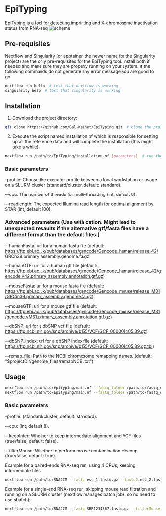 # EpiTyping
EpiTyping is a tool for detecting imprinting and X-chromosome inactivation status from RNA-seq
![scheme](https://user-images.githubusercontent.com/112553439/204289922-c3bf588d-bb65-423b-af4a-0ec3f8b81dff.jpg)



## Pre-requisites 
Nextflow and Singularity (or apptainer, the newer name for the Singularity project) are the only pre-requisites for the EpiTyping tool. Install both if needed and make sure they are properly running on your system. If the following commands do not generate any error message you are good to go.
```bash
nextflow run hello  # test that nextflow is working
singularity help  # test that singularity is working
```

## Installation

1. Download the project directory:
```bash
git clone https://github.com/Gal-Keshet/EpiTyping.git  # clone the project using git
```
2. Execute the script named installation.nf which is responsible for setting up all the reference data and will complete the installation (this might take a while).
```bash
nextflow run /path/to/EpiTyping/installation.nf [parameters]  # run the installation script
```
### Basic parameters
-profile: Choose the executor profile between a local workstation or usage on a SLURM cluster (standard/cluster, default: standard).

--cpu: The number of threads for multi-threading (int, default 8).

--readlength: The expected Illumina read length for optimal alignment by STAR (int, default 100).
### Advanced parameters (Use with cation. Might lead to unexpected resaults if the alternative gtf/fasta files have a different format than the default files.)
--humanFasta: url for a human fasta file (default: https://ftp.ebi.ac.uk/pub/databases/gencode/Gencode_human/release_42/GRCh38.primary_assembly.genome.fa.gz)

--humanGTF: url for a human gtf file (default: https://ftp.ebi.ac.uk/pub/databases/gencode/Gencode_human/release_42/gencode.v42.primary_assembly.annotation.gtf.gz)

--mouseFasta: url for a mouse fasta file (default: https://ftp.ebi.ac.uk/pub/databases/gencode/Gencode_mouse/release_M31/GRCm39.primary_assembly.genome.fa.gz)

--mouseGTF: url for a mouse gtf file (default: https://ftp.ebi.ac.uk/pub/databases/gencode/Gencode_mouse/release_M31/gencode.vM31.primary_assembly.annotation.gtf.gz)

--dbSNP: url for a dbSNP vcf file (default: https://ftp.ncbi.nih.gov/snp/archive/b155/VCF/GCF_000001405.39.gz)

--dbSNP_index: url for a dbSNP index file (default: https://ftp.ncbi.nih.gov/snp/archive/b155/VCF/GCF_000001405.39.gz.tbi)

--remap_file: Path to the NCBI chromosome remapping names. (default: "$projectDir/genome_files/remapNCBI.txt")
## Usage

```bash
nextflow run /path/to/EpiTyping/main.nf --fastq_folder /path/to/fastq_dir --single true  # for single-end reads
nextflow run /path/to/EpiTyping/main.nf --fastq_folder /path/to/fastq_dir --single false  # for paired-ends reads (default)
```
### Basic parameters
-profile: (standard/cluster, default: standard).

--cpu: (int, default 8).

--keepInter: Whether to keep intermediate alignment and VCF files (true/false, default: false). 

--filterMouse: Whether to perform mouse contamination cleanup (true/false, default: true).

Example for a paired-ends RNA-seq run, using 4 CPUs, keeping intermediate files:
```bash
nextflow run /path/to/RNA2CM --fastq esc_1.fastq.gz --fastq2 esc_2.fastq.gz --cpu 4 --keepInter true 
```

Example for a single-end RNA-seq run, skipping mouse read filtration and running on a SLURM cluster (nextflow manages batch jobs, so no need to use sbatch):
```bash
nextflow run /path/to/RNA2CM --fastq SRR1234567.fastq.gz --filterMouse false -profile cluster
```
